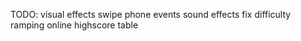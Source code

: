 

TODO:
    visual effects
    swipe phone events
    sound effects
    fix difficulty ramping
    online highscore table



